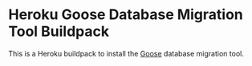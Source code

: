 # Heroku Goose Database Migration Tool Buildpack

This is a Heroku buildpack to install the [Goose](https://bitbucket.org/liamstask/goose/) database migration tool.